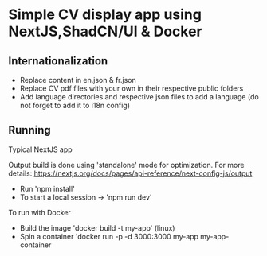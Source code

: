 # Simple CV display app using NextJS,ShadCN/UI & Docker

## Internationalization

- Replace content in en.json & fr.json
- Replace CV pdf files with your own in their respective public folders
- Add language directories and respective json files to add a language (do not forget to add it to i18n config)

## Running

Typical NextJS app

Output build is done using 'standalone' mode for optimization. For more details: https://nextjs.org/docs/pages/api-reference/next-config-js/output

- Run 'npm install'
- To start a local session -> 'npm run dev'

To run with Docker

- Build the image 'docker build -t my-app' (linux)
- Spin a container 'docker run -p -d 3000:3000 my-app my-app-container
